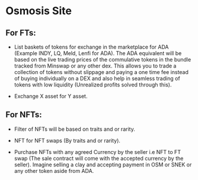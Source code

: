 # Osmosis Site

## For FTs:

- List baskets of tokens for exchange in the marketplace for ADA (Example INDY, LQ, Meld, Lenfi for ADA). The ADA equivalent will be based on the live trading prices of the commulative tokens in the bundle tracked from Minswap or any other dex. This allows you to trade a collection of tokens without slippage and paying a one time fee instead of buying individually on a DEX and also help in seamless trading of tokens with low liquidity (Unrealized profits solved through this).

- Exchange X asset for Y asset.

## For NFTs:

- Filter of NFTs will be based on traits and or rarity.

- NFT for NFT swaps (By traits and or rarity).

- Purchase NFTs with any agreed Currency by the seller i.e NFT to FT swap (The sale contract will come with the accepted currency by the seller). Imagine selling a clay and accepting payment in OSM or SNEK or any other token aside from ADA.

